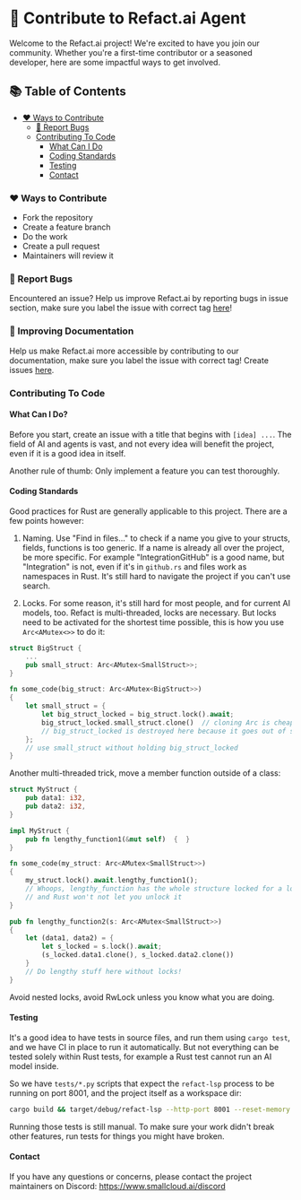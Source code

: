 # 🌟 Contribute to Refact.ai Agent

Welcome to the Refact.ai project! We're excited to have you join our community. Whether you're a first-time contributor or a seasoned developer, here are some impactful ways to get involved.


## 📚 Table of Contents
- [❤️ Ways to Contribute](#%EF%B8%8F-ways-to-contribute)
  - [🐛 Report Bugs](#-report-bugs)
  - [Contributing To Code](#contributing-to-code)
    - [ What Can I Do](#what-can-i-do)
    - [Coding Standards](#coding-standards)
    - [Testing](#testing)
    - [Contact](#contact)


### ❤️ Ways to Contribute

* Fork the repository
* Create a feature branch
* Do the work
* Create a pull request
* Maintainers will review it

### 🐛 Report Bugs
Encountered an issue? Help us improve Refact.ai by reporting bugs in issue section, make sure you label the issue with correct tag [here](https://github.com/smallcloudai/refact-lsp/issues)! 

### 📖 Improving Documentation
Help us make Refact.ai more accessible by contributing to our documentation, make sure you label the issue with correct tag! Create issues [here](https://github.com/smallcloudai/web_docs_refact_ai/issues).

### Contributing To Code

#### What Can I Do?

Before you start, create an issue with a title that begins with `[idea] ...`. The field of AI and agents is vast,
and not every idea will benefit the project, even if it is a good idea in itself.

Another rule of thumb: Only implement a feature you can test thoroughly.


#### Coding Standards

Good practices for Rust are generally applicable to this project. There are a few points however:

1. Naming. Use "Find in files..." to check if a name you give to your structs, fields, functions is too
generic. If a name is already all over the project, be more specific. For example "IntegrationGitHub" is a good
name, but "Integration" is not, even if it's in `github.rs` and files work as namespaces in Rust. It's
still hard to navigate the project if you can't use search.

2. Locks. For some reason, it's still hard for most people, and for current AI models, too. Refact is
multi-threaded, locks are necessary. But locks need to be activated for the shortest time possible, this
is how you use `Arc<AMutex<>>` to do it:

```rust
struct BigStruct {
    ...
    pub small_struct: Arc<AMutex<SmallStruct>>;
}

fn some_code(big_struct: Arc<AMutex<BigStruct>>)
{
    let small_struct = {
        let big_struct_locked = big_struct.lock().await;
        big_struct_locked.small_struct.clone()  // cloning Arc is cheap
        // big_struct_locked is destroyed here because it goes out of scope
    };
    // use small_struct without holding big_struct_locked
}
```

Another multi-threaded trick, move a member function outside of a class:

```rust
struct MyStruct {
    pub data1: i32,
    pub data2: i32,
}

impl MyStruct {
    pub fn lengthy_function1(&mut self)  {  }
}

fn some_code(my_struct: Arc<AMutex<SmallStruct>>)
{
    my_struct.lock().await.lengthy_function1();
    // Whoops, lengthy_function has the whole structure locked for a long time,
    // and Rust won't not let you unlock it
}

pub fn lengthy_function2(s: Arc<AMutex<SmallStruct>>)
{
    let (data1, data2) = {
        let s_locked = s.lock().await;
        (s_locked.data1.clone(), s_locked.data2.clone())
    }
    // Do lengthy stuff here without locks!
}
```

Avoid nested locks, avoid RwLock unless you know what you are doing.


#### Testing

It's a good idea to have tests in source files, and run them using `cargo test`, and we
have CI in place to run it automatically.
But not everything can be tested solely within Rust tests, for example a Rust test cannot run
an AI model inside.

So we have `tests/*.py` scripts that expect the `refact-lsp` process to be running on port 8001,
and the project itself as a workspace dir:


```bash
cargo build && target/debug/refact-lsp --http-port 8001 --reset-memory --experimental --workspace-folder . --logs-stderr --vecdb --ast
```

Running those tests is still manual. To make sure your work didn't break other features,
run tests for things you might have broken.


#### Contact

If you have any questions or concerns, please contact the project maintainers on Discord:
https://www.smallcloud.ai/discord